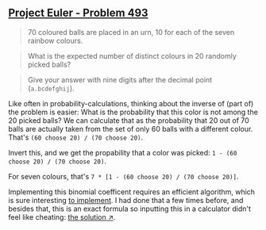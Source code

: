 ## [Project Euler - Problem 493](https://projecteuler.net/problem=493)

> 70 coloured balls are placed in an urn, 10 for each of the seven rainbow colours.

> What is the expected number of distinct colours in 20 randomly picked balls?

> Give your answer with nine digits after the decimal point (`a.bcdefghij`).

Like often in probability-calculations, thinking about the inverse of (part of) the problem is easier: What is the probability that this color is not among the 20 picked balls? We can calculate that as the probability that 20 out of 70 balls are actually taken from the set of only 60 balls with a different colour. That's `(60 choose 20) / (70 choose 20)`.

Invert this, and we get the propability that a color was picked: `1 - (60 choose 20) / (70 choose 20)`.

For seven colours, that's `7 * [1 - (60 choose 20) / (70 choose 20)]`.

Implementing this binomial coefficent requires an efficient algorithm, which is sure interesting [to implement](https://en.wikipedia.org/wiki/Binomial_coefficient). I had done that a few times before, and besides that, this is an exact formula so inputting this in a calculator didn't feel like cheating: [the solution ↗️](https://www.wolframalpha.com/input?i=7+*+%281+-+%2860+choose+20%29%2F%2870+choose+20%29%29).

